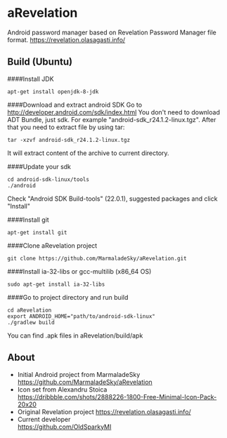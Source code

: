 aRevelation
===========
Android password manager based on Revelation Password Manager file format.
https://revelation.olasagasti.info/

## Build (Ubuntu)

####Install JDK
```
apt-get install openjdk-8-jdk
```

####Download and extract android SDK
Go to http://developer.android.com/sdk/index.html
You don't need to download ADT Bundle, just sdk. For example "android-sdk_r24.1.2-linux.tgz".
After that you need to extract file by using tar:
```
tar -xzvf android-sdk_r24.1.2-linux.tgz
```
It will extract content of the archive to current directory.


####Update your sdk
```
cd android-sdk-linux/tools
./android
```
Check "Android SDK Build-tools" (22.0.1), suggested packages and click "Install"

####Install git
```
apt-get install git
```

####Clone aRevelation project
```
git clone https://github.com/MarmaladeSky/aRevelation.git
```

####Install ia-32-libs or gcc-multilib (x86_64 OS)
```
sudo apt-get install ia-32-libs
```

####Go to project directory and run build
```
cd aRevelation
export ANDROID_HOME="path/to/android-sdk-linux"
./gradlew build
```
You can find .apk files in aRevelation/build/apk

## About
* Initial Android project from MarmaladeSky  
https://github.com/MarmaladeSky/aRevelation
* Icon set from Alexandru Stoica  
https://dribbble.com/shots/2888226-1800-Free-Minimal-Icon-Pack-20x20
* Original Revelation project
https://revelation.olasagasti.info/
* Current developer  
https://github.com/OldSparkyMI